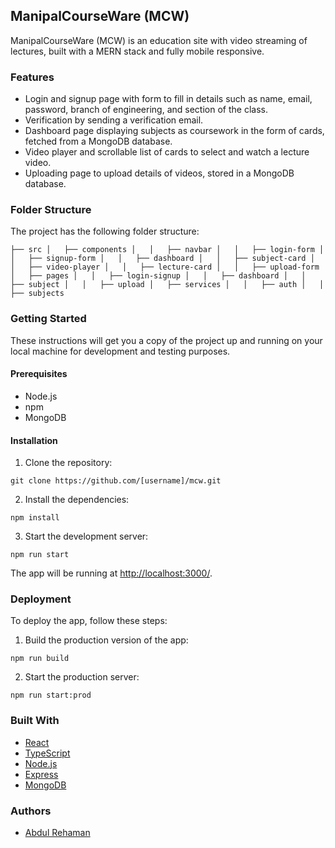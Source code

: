 
ManipalCourseWare (MCW)
-----------------------

ManipalCourseWare (MCW) is an education site with video streaming of lectures, built with a MERN stack and fully mobile responsive.

### Features

-   Login and signup page with form to fill in details such as name, email, password, branch of engineering, and section of the class.
-   Verification by sending a verification email.
-   Dashboard page displaying subjects as coursework in the form of cards, fetched from a MongoDB database.
-   Video player and scrollable list of cards to select and watch a lecture video.
-   Uploading page to upload details of videos, stored in a MongoDB database.

### Folder Structure

The project has the following folder structure:

`├── src
│   ├── components
│   │   ├── navbar
│   │   ├── login-form
│   │   ├── signup-form
│   │   ├── dashboard
│   │   ├── subject-card
│   │   ├── video-player
│   │   ├── lecture-card
│   │   ├── upload-form
│   ├── pages
│   │   ├── login-signup
│   │   ├── dashboard
│   │   ├── subject
│   │   ├── upload
│   ├── services
│   │   ├── auth
│   │   ├── subjects`

### Getting Started

These instructions will get you a copy of the project up and running on your local machine for development and testing purposes.

#### Prerequisites

-   Node.js
-   npm
-   MongoDB

#### Installation

1.  Clone the repository:

`git clone https://github.com/[username]/mcw.git`

2.  Install the dependencies:

`npm install`

3.  Start the development server:

`npm run start`

The app will be running at <http://localhost:3000/>.

### Deployment

To deploy the app, follow these steps:

1.  Build the production version of the app:

`npm run build`

2.  Start the production server:

`npm run start:prod`

### Built With

-   [React](https://reactjs.org/)
-   [TypeScript](https://www.typescriptlang.org/)
-   [Node.js](https://nodejs.org/)
-   [Express](https://expressjs.com/)
-   [MongoDB](https://www.mongodb.com/)

### Authors

-   [Abdul Rehaman](https://github.com/AR10X)
